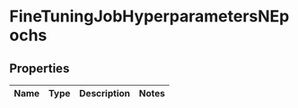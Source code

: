 
# FineTuningJobHyperparametersNEpochs

## Properties
Name | Type | Description | Notes
------------ | ------------- | ------------- | -------------



